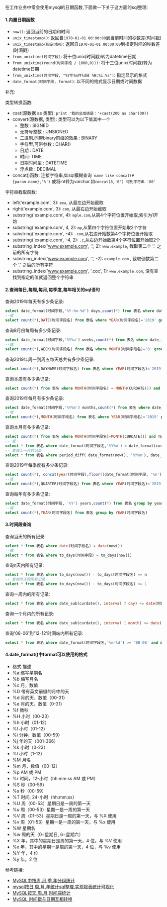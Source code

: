 在工作业务中常会使用mysql的日期函数,下面做一下关于这方面的sql整理:

#### 1.内置日期函数

-   `now()`: 返回当前的日期和时间
-   `unix_timestamp()`: 返回自`1970-01-01 00:00:00`到当前时间的秒数差(时间戳)
-   `unix_timestamp(指定时间)`: 返回自`1970-01-01 00:00:00`到指定时间的秒数差(时间戳)
-   `from_unixtime(时间字段)`: 将十位unix(时间戳)转为datetime日期
-   `from_unixtime(round(时间字段 / 1000,0)))`: 将十三位unix(时间戳)转为datetime日期
-   `from_unixtime(时间字段, "%Y年%m月%d日 %H:%i:%s")`: 指定显示的格式
-   `date_format(时间字段, format)`: 以不同的格式显示日期或时间数据

补充:

类型转换函数:

- cast(源数据 as 类型): `print '我的总成绩是：'+cast(200 as char(30))`
- convert(源数据, 类型): 类型可以为以下值其中一个
    - 整数 : SIGNED
    - 无符号整数 : UNSIGNED
    - 二进制,同带binary前缀的效果 : BINARY
    - 字符型,可带参数 : CHAR()
    - 日期 : DATE
    - 时间: TIME
    - 日期时间型 : DATETIME
    - 浮点数 : DECIMAL
- concat()函数: 连接字符串,如sql模糊查询` name like concat(#{param.name},'%')` 或将int转为varchar.如`concat(8,'0') 得到字符串 '80' `

字符串截取函数:

-   left('example.com', 3): `exa`, 从最左边开始截取
-   right('example.com', 3): `com`, 从最右边开始截取
-   substring('example.com', 4): `mple.com`,从第4个字符位置开始取,索引为1开始
-   substring('example.com', 4, 2): `mp`,从第四个字符位置开始取2个字符
-   substring('example.com', -4): `.com`,从右边开始数第4个字符位置开始取
-   substring('example.com', -4, 2): `.c`,从右边开始数第4个字符位置开始取2个
-   substring_index('www.example.com', '.', 2): `www.example`, 截取第二个 '.' 之前的所有字符
-   substring_index('www.example.com', '.', -2): `example.com` , 截取倒数第二个 '.' 之后的所有字符
-   substring_index('www.example.com', '.coc', 1): `www.example.com`, 没有查找到指定的值就返回整个字符串

#### 2.查询每日,每周,每月,每季度,每年相关的sql语句

查询2019年每天有多少条记录:

```sql
select date_format(时间字段,'%Y-%m-%d') days,count(*) from 表名 where date_format(时间字段,'%Y')='2019' group by days
--或
select count(*),DATE(时间字段名) from 表名 where YEAR(时间字段名)='2019' group by DAY(时间字段名)
```

查询8月份每周有多少条记录:

```sql
select date_format(时间字段,'%Y%u') weeks,count(*) from 表名 where date_format(时间字段,'%m')='08' group by weeks
--或
select count(*),WEEK(时间字段名) from 表名 where MONTH(时间字段名)='8' group by WEEK(时间字段名) 
```

查询2019年周一到周五每天总共有多少条记录:

```sql
select count(*),DAYNAME(时间字段名) from 表名 where YEAR(时间字段名)='2019' group by DAYNAME(时间字段名)
```

查询本周有多少条记录:

```sql
select count(*) from 表名 where MONTH(时间字段名) = MONTH(CURDATE()) and WEEK(时间字段名) = WEEK(CURDATE())
```

查询2019年每月有多少条记录:

```sql
select date_format(时间字段,'%Y%m') months,count(*) from 表名 where date_format(时间字段,'%Y')='2019' group by months
--或
select count(*),MONTH(时间字段名) from 表名 where YEAR(时间字段名)='2019' group by MONTH(时间字段名)
```

查询本月有多少条记录:

```sql
select count(*) from 表名 where MONTH(时间字段名)=MONTH(CURDATE()) and YEAR(时间字段名) = YEAR(CURDATE())
-- 或
select * from 表名 where date_format(时间字段名,'%Y%m') = date_format(curdate(), '%Y%m')
-- 查询上一月的记录
select * from 表名 where period_diff( date_format(now(), '%Y%m'), date_format(时间字段名, '%Y%m') )=1
```

查询2019年每季度有多少条记录:

```sql
select count(*), concat(year(时间字段),floor((date_format(时间字段, '%m')+2)/3)) quarters from 表名 group by quarters
--或
select count(*),QUARTER(时间字段名) from 表名 where YEAR(时间字段名)='2019' group by QUARTER(时间字段名)
```

查询每年有多少条记录:

```sql
select date_format(时间字段, '%Y') years,count(*) from 表名 group by years
--或
select count(*),YEAR(时间字段名) from 表名 group by YEAR(时间字段名)
```

#### 3.时间段查询

查询当天的所有记录:

```sql
select * from 表名 where date(时间字段名) = date(now())
--或
select * from 表名 where to_days(时间字段) = to_days(now())
```

查询n天内所有记录:

```sql
select * from 表名 where to_days(now()) - to_days(时间字段名) <= n
-- 查询昨天的所有记录
select * from 表名 where to_days(now()) - to_days(时间字段名) <= 1
```

查询一周内的所有记录:

```sql
select * from 表名 where date_sub(curdate(), interval 7 day) <= date(时间字段名)
```

查询一个月内的所有记录:

```sql
select * from 表名 where date_sub(curdate(), interval 1 month) <= date(时间字段名)
```

查询'08-06'到'12-12'时间端内所有记录:

```sql
select * from 表名 where date_format(时间字段名,'%m-%d') >= '08-06' and date_format(时间字段名,'%m-%d') <= '12-12'
```

#### 4.date_format()中format可以使用的格式

-   格式	描述
-   %a	缩写星期名
-   %b	缩写月名
-   %c	月，数值
-   %D	带有英文前缀的月中的天
-   %d	月的天，数值（00-31）
-   %e	月的天，数值（0-31）
-   %f	微秒
-   %H	小时（00-23）
-   %h	小时（01-12）
-   %I	小时（01-12）
-   %i	分钟，数值（00-59）
-   %j	年的天（001-366）
-   %k	小时（0-23）
-   %l	小时（1-12）
-   %M	月名
-   %m	月，数值（00-12）
-   %p	AM 或 PM
-   %r	时间，12-小时（hh:mm:ss AM 或 PM）
-   %S	秒（00-59）
-   %s	秒（00-59）
-   %T	时间, 24-小时（hh:mm:ss）
-   %U	周（00-53）星期日是一周的第一天
-   %u	周（00-53）星期一是一周的第一天
-   %V	周（01-53）星期日是一周的第一天，与 %X 使用
-   %v	周（01-53）星期一是一周的第一天，与 %x 使用
-   %W	星期名
-   %w	周的天（0=星期日, 6=星期六）
-   %X	年，其中的星期日是周的第一天，4 位，与 %V 使用
-   %x	年，其中的星期一是周的第一天，4 位，与 %v 使用
-   %Y	年，4 位
-   %y	年，2 位



参考链接:

-   [MySQL中按周,月,季,年分组统计](https://blog.csdn.net/xie8409959/article/details/82663899)
-   [mysql按日,周,月,年统计sql整理,实现报表统计可视化](https://blog.csdn.net/u010543785/article/details/52354957)
-   [MySQL按天,周,月,时间端统计](https://blog.csdn.net/qq_28056641/article/details/78306870)
-   [MySQL 时间戳与日期互相转换](https://www.cnblogs.com/cyfblogs/p/10069404.html)

